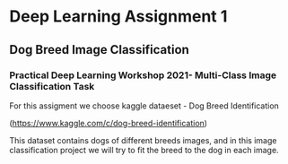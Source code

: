 # Deep Learning Assignment 1
## Dog Breed Image Classification
### Practical Deep Learning Workshop 2021- Multi-Class Image Classification Task

For this assigment we choose kaggle dataeset - Dog Breed Identification

(https://www.kaggle.com/c/dog-breed-identification) 

This dataset contains dogs of different breeds images, and in this image classification project we will try to fit the breed to the dog in each image.
